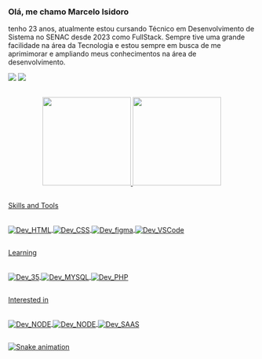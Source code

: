 ### Olá, me chamo Marcelo Isidoro
tenho 23 anos, atualmente estou cursando Técnico em Desenvolvimento de Sistema no SENAC desde 2023 como FullStack. Sempre tive uma grande facilidade na área da Tecnologia e estou sempre em busca de me aprimimorar e ampliando meus conhecimentos na área de desenvolvimento.

<div>
  <a href="https://www.instagram.com/srisidoro?igsh=aDdtaDI2MnBzODNv target="_blank"><img src="https://img.shields.io/badge/Instagram-E4405F?style=for-the-badge&logo=instagram&logoColor=white" target="blank"></a>
  <a href="mailto:marcelodantonio23@gmail.com"><img src="https://img.shields.io/badge/Gmail-D14836?style=for-the-badge&logo=gmail&logoColor=white" target="_blank"></a>
</div>

##

<div align="center">
  <a href="https://github.com/Isidoro-D">
    <img height="180em" src="https://github-readme-stats.vercel.app/api?username=Isidoro-D&show_icons=true&theme=dracula&include_all_commits=true&count_private-true"/>
    <img height="180em" src="https://github-readme-stats.vercel.app/api/top-langs/?username=Isidoro-D&layout-compact&langs_count=7&theme-dracula"/>
</div>
    
##

Skills and Tools
<div style="display: inline_block"><br>

  <img align="center" alt="Dev_HTML" src="https://img.shields.io/badge/HTML5-E34F26?style=for-the-badge&logo=html5&logoColor=white">
  <img align="center" alt="Dev_CSS" src="https://img.shields.io/badge/CSS3-1572B6?style=for-the-badge&logo=css3&logoColor=white">
  <img align="center" alt="Dev_figma" src="https://img.shields.io/badge/Figma-F24E1E?style=for-the-badge&logo=figma&logoColor=white">
  <img align="center" alt="Dev_VSCode" src="https://camo.githubusercontent.com/fcf9f1ae7ca5c1edecf6711a7cde16c8ffc7d8449714c3c81da40df526b72eaa/68747470733a2f2f696d672e736869656c64732e696f2f62616467652f5653436f64652d3030373844343f7374796c653d666f722d7468652d6261646765266c6f676f3d76697375616c25323073747564696f253230636f6465266c6f676f436f6c6f723d7768697465">
</div>

##

Learning
<div style="display: inline_block"><br>
  <img align="center" alt="Dev_35" src="https://img.shields.io/badge/JavaScript-323330?style=for-the-badge&logo=javascript&logoColor=F7DF1E">
  <img align="center" alt="Dev_MYSQL" src="https://img.shields.io/badge/MySQL-005C84?style=for-the-badge&logo=mysql&logoColor=white">
  <img align="center" alt="Dev_PHP" src="https://img.shields.io/badge/PHP-777BB4?style=for-the-badge&logo=php&logoColor=white">
</div>

##

Interested in
<div style="display: inline_block"><br>
<img align="center" alt="Dev_NODE" src="https://img.shields.io/badge/Node.js-43853D?style=for-the-badge&logo=node.js&logoColor=white">
<img align="center" alt="Dev_NODE" src="https://img.shields.io/badge/React-20232A?style=for-the-badge&logo=react&logoColor=61DAFB">
<img align="center" alt="Dev_SAAS" src="https://img.shields.io/badge/Tailwind_CSS-38B2AC?style=for-the-badge&logo=tailwind-css&logoColor=white">

</div>

##

<div>

  ![Snake animation](https://github.com/Mateus-Batista12/Isidoro-D/blob/output/github-contribution-grid-snake.svg)
  
</div>
